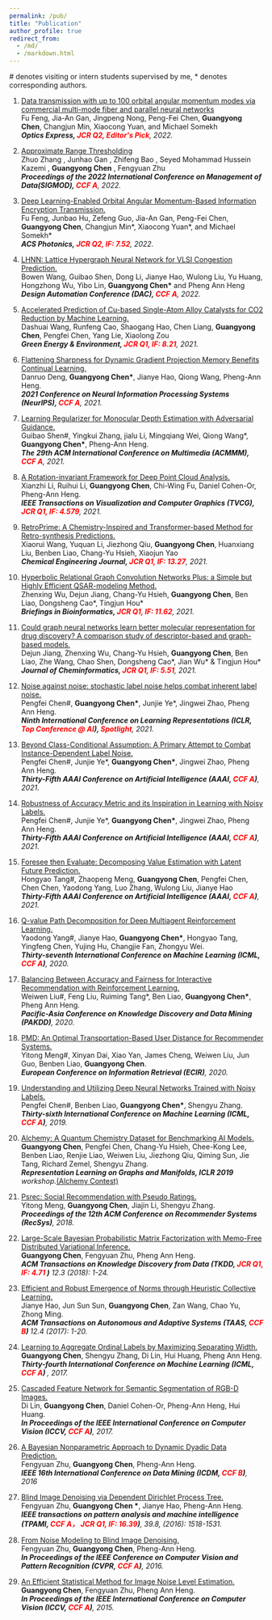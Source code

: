 ```yaml
---
permalink: /pub/
title: "Publication"
author_profile: true
redirect_from: 
  - /md/
  - /markdown.html
---
```

\# denotes visiting or intern students supervised by me, \* denotes corresponding authors.

1. <a class="paper-title" href="https://opg.optica.org/OE/abstract.cfm?uri=OE-30-13-23149"> Data transmission with up to 100 orbital angular momentum modes via commercial multi-mode fiber and parallel neural networks </a><br>
Fu Feng, Jia-An Gan, Jingpeng Nong, Peng-Fei Chen, <b>Guangyong Chen</b>, Changjun Min, Xiaocong Yuan, and Michael Somekh<br><i> <b>Optics Express, <font color=red>JCR Q2, Editor's Pick</font></b>, 2022. </i><br>

1. <a class="paper-title" href="https://dl.acm.org/doi/abs/10.1145/3514221.3526123"> Approximate Range Thresholding </a><br>
Zhuo Zhang , Junhao Gan , Zhifeng Bao , Seyed Mohammad Hussein Kazemi , <b>Guangyong Chen</b> , Fengyuan Zhu<br><i> <b>Proceedings of the 2022 International Conference on Management of Data(SIGMOD), <font color=red>CCF A</font></b>, 2022. </i><br>

1. <a class="paper-title" href="https://pubs.acs.org/doi/10.1021/acsphotonics.1c01303"> Deep Learning-Enabled Orbital Angular Momentum-Based Information Encryption Transmission. </a> <br>Fu Feng, Junbao Hu, Zefeng Guo, Jia-An Gan, Peng-Fei Chen, <b>Guangyong Chen</b>, Changjun Min*, Xiaocong Yuan*, and Michael Somekh*<br><i> <b>ACS Photonics, <font color=red>JCR Q2, IF: 7.52</font></b>, 2022. </i><br>

1. <a class="paper-title" href="https://www.dac.com/"> 	LHNN: Lattice Hypergraph Neural Network for VLSI Congestion Prediction. </a> <br>Bowen Wang, Guibao Shen, Dong Li, Jianye Hao, Wulong Liu, Yu Huang, Hongzhong Wu, Yibo Lin,
 <b>Guangyong Chen*</b> and Pheng Ann Heng <br><i> <b>Design Automation Conference (DAC), <font color=red> CCF A</font></b>, 2022. </i><br>

1. <a class="paper-title" href="https://www.sciencedirect.com/science/article/pii/S2468025721001710"> Accelerated Prediction of Cu-based Single-Atom Alloy Catalysts for CO2 Reduction by Machine Learning. </a> <br>Dashuai Wang, Runfeng Cao, Shaogang Hao, Chen Liang, <b>Guangyong Chen</b>, Pengfei Chen, Yang Lie, Xiaolong Zou <br><i> <b>Green Energy & Environment, <font color=red> JCR Q1, IF: 8.21</font></b>, 2021. </i><br>

1. <a class="paper-title" href="https://arxiv.org/pdf/2110.04593.pdf"> Flattening Sharpness for Dynamic Gradient Projection Memory Benefits Continual Learning.</a> <br>Danruo Deng, <b>Guangyong Chen*</b>, Jianye Hao, Qiong Wang, Pheng-Ann Heng. <br><i> <b>2021 Conference on Neural Information Processing Systems (NeurIPS), <font color=red> CCF A</font></b>, 2021. </i><br>

1. <a class="paper-title" href="https://dl.acm.org/doi/pdf/10.1145/3474085.3475639"> Learning Regularizer for Monocular Depth Estimation with Adversarial Guidance.</a> <br>Guibao Shen#, Yingkui Zhang, jialu Li, Mingqiang Wei, Qiong Wang*, <b>Guangyong Chen*</b>, Pheng-Ann Heng. <br><i> <b>The 29th ACM International Conference on Multimedia (ACMMM), <font color=red> CCF A</font></b>, 2021. </i><br>


1. <a class="paper-title" href="https://arxiv.org/abs/2003.07238"> A Rotation-invariant Framework for Deep Point Cloud Analysis.</a> <br> Xianzhi Li, Ruihui Li, <b>Guangyong Chen</b>, Chi-Wing Fu, Daniel Cohen-Or, Pheng-Ann Heng. <br><i> <b>IEEE Transactions on Visualization and Computer Graphics (TVCG), <font color=red> JCR Q1, IF: 4.579</font></b>, 2021. </i><br>

1. <a class="paper-title" href="https://www.sciencedirect.com/science/article/pii/S1385894721014303"> RetroPrime: A Chemistry-Inspired and Transformer-based Method for Retro-synthesis Predictions.</a> <br> Xiaorui Wang, Yuquan Li, Jiezhong Qiu,  <b>Guangyong Chen</b>, Huanxiang Liu, Benben Liao, Chang-Yu Hsieh, Xiaojun Yao <br><i> <b>Chemical Engineering Journal, <font color=red> JCR Q1, IF: 13.27</font></b>, 2021. </i><br>


1. <a class="paper-title" href="https://academic.oup.com/bib/advance-article/doi/10.1093/bib/bbab112/6235968"> Hyperbolic Relational Graph Convolution Networks Plus: a Simple but Highly Efficient QSAR-modeling Method. </a> <br>Zhenxing Wu, Dejun Jiang, Chang-Yu Hsieh, <b>Guangyong Chen</b>, Ben Liao, Dongsheng Cao*, Tingjun Hou* <br><i> <b> Briefings in Bioinformatics, <font color=red> JCR Q1, IF: 11.62</font></b>, 2021. </i><br>

1. <a class="paper-title" href="https://jcheminf.biomedcentral.com/articles/10.1186/s13321-020-00479-8"> Could graph neural networks learn better molecular representation for drug discovery? A comparison study of descriptor-based and graph-based models.</a> <br> Dejun Jiang, Zhenxing Wu, Chang-Yu Hsieh, <b>Guangyong Chen</b>, Ben Liao, Zhe Wang, Chao Shen, Dongsheng Cao*, Jian Wu* & Tingjun Hou* <br><i> <b>Journal of Cheminformatics, <font color=red> JCR Q1, IF: 5.51</font></b>, 2021. </i><br>

1. <a class="paper-title" href="https://openreview.net/pdf?id=80FMcTSZ6J0">  Noise against noise: stochastic label noise helps combat inherent label noise.</a> <br> Pengfei Chen#, <b>Guangyong Chen\*</b>, Junjie Ye*, Jingwei Zhao, Pheng Ann Heng. <br><i> <b> Ninth International Conference on Learning Representations (ICLR, <font color=red> Top Conference @ AI</font>), <font color=red> Spotlight</font></b>, 2021. </i> <br>

1. <a class="paper-title" href="https://arxiv.org/abs/2012.05458">  Beyond Class-Conditional Assumption: A Primary Attempt to Combat Instance-Dependent Label Noise.</a> <br> Pengfei Chen#, Junjie Ye*, <b>Guangyong Chen*</b>, Jingwei Zhao, Pheng Ann Heng. <br><i><b> Thirty-Fifth AAAI Conference on Artificial Intelligence (AAAI, <font color=red> CCF A</font>)</b>, 2021.</i><br>

1. <a class="paper-title" href="https://arxiv.org/abs/2012.04193"> Robustness of Accuracy Metric and its Inspiration in Learning with Noisy Labels.</a> <br>Pengfei Chen#, Junjie Ye*, <b>Guangyong Chen*</b>, Jingwei Zhao, Pheng Ann Heng. <br><i> <b> Thirty-Fifth AAAI Conference on Artificial Intelligence (AAAI, <font color=red> CCF A</font>)</b>, 2021. </i><br>

1. <a class="paper-title" href="https://arxiv.org/abs/2103.02225"> Foresee then Evaluate: Decomposing Value Estimation with Latent Future Prediction.</a> <br> Hongyao Tang#, Zhaopeng Meng, <b>Guangyong Chen</b>, Pengfei Chen, Chen Chen, Yaodong Yang, Luo Zhang, Wulong Liu, Jianye Hao <br><i><b> Thirty-Fifth AAAI Conference on Artificial Intelligence (AAAI, <font color=red> CCF A</font>)</b>, 2021.</i><br>

1. <a class="paper-title" href="https://arxiv.org/abs/2002.03950">  Q-value Path Decomposition for Deep Multiagent Reinforcement Learning.</a> <br> Yaodong Yang#, Jianye Hao, <b>Guangyong Chen*</b>, Hongyao Tang, Yingfeng Chen, Yujing Hu, Changjie Fan, Zhongyu Wei. <br><i><b> Thirty-seventh International Conference on Machine Learning (ICML, <font color=red> CCF A</font>)</b>, 2020.</i><br>

1. <a class="paper-title" href="https://link.springer.com/chapter/10.1007/978-3-030-47426-3_13"> Balancing Between Accuracy and Fairness for Interactive Recommendation with Reinforcement Learning.</a> <br> Weiwen Liu#, Feng Liu, Ruiming Tang*, Ben Liao, <b>Guangyong Chen*</b>, Pheng Ann Heng. <br><i><b> Pacific-Asia Conference on Knowledge Discovery and Data Mining (PAKDD)</b>, 2020.</i><br>

1. <a class="paper-title" href="https://link.springer.com/chapter/10.1007/978-3-030-45442-5_34"> PMD: An Optimal Transportation-Based User Distance for Recommender Systems.</a> <br> Yitong Meng#, Xinyan Dai, Xiao Yan, James Cheng, Weiwen Liu, Jun Guo, Benben Liao, <b>Guangyong Chen</b>. <br><i><b> European Conference on Information Retrieval (ECIR)</b>, 2020.</i><br>

1. <a class="paper-title" href="http://proceedings.mlr.press/v97/chen19g.html"> Understanding and Utilizing Deep Neural Networks Trained with Noisy Labels.</a> <br> Pengfei Chen#, Benben Liao, <b>Guangyong Chen*</b>, Shengyu Zhang. <br><i><b> Thirty-sixth International Conference on Machine Learning (ICML, <font color=red> CCF A</font>)</b>, 2019.</i><br>

1. <a class="paper-title" href="https://rlgm.github.io/papers/31.pdf"> Alchemy: A Quantum Chemistry Dataset for Benchmarking AI Models.</a> <br> <b>Guangyong Chen</b>, Pengfei Chen, Chang-Yu Hsieh, Chee-Kong Lee, Benben Liao, Renjie Liao, Weiwen Liu, Jiezhong Qiu, Qiming Sun, Jie Tang, Richard Zemel, Shengyu Zhang. <br><i><b> Representation Learning on Graphs and Manifolds, ICLR 2019</b> workshop.</i><a href="https://alchemy.tencent.com/">(Alchemy Contest)</a><br>

1. <a class="paper-title" href="https://dl.acm.org/doi/abs/10.1145/3240323.3240390"> Psrec: Social Recommendation with Pseudo Ratings.</a> <br> Yitong Meng, <b>Guangyong Chen</b>, Jiajin Li, Shengyu Zhang. <br><i><b> Proceedings of the 12th ACM Conference on Recommender Systems (RecSys)</b>, 2018.</i><br>

1. <a class="paper-title" href="https://dl.acm.org/doi/abs/10.1145/3161886"> Large-Scale Bayesian Probabilistic Matrix Factorization with Memo-Free Distributed Variational Inference.</a> <br> <b>Guangyong Chen</b>, Fengyuan Zhu, Pheng Ann Heng. <br><i><b> ACM Transactions on Knowledge Discovery from Data (TKDD, <font color=red> JCR Q1, IF: 4.71 </font>)</b> 12.3 (2018): 1-24.</i><br>

1. <a class="paper-title" href="https://dl.acm.org/doi/pdf/10.1145/3127498"> Efficient and Robust Emergence of Norms through Heuristic Collective Learning.</a> <br> Jianye Hao, Jun Sun Sun, <b>Guangyong Chen</b>, Zan Wang, Chao Yu, Zhong Ming. <br><i><b> ACM Transactions on Autonomous and Adaptive Systems (TAAS, <font color=red> CCF B</font>) </b> 12.4 (2017): 1-20.</i><br>

1. <a class="paper-title" href="https://dl.acm.org/ft_gateway.cfm?id=3305463&type=pdf">Learning to Aggregate Ordinal Labels by Maximizing Separating Width.</a> <br> <b>Guangyong Chen</b>, Shengyu Zhang, Di Lin, Hui Huang, Pheng Ann Heng. <br><i><b> Thirty-fourth International Conference on Machine Learning (ICML, <font color=red> CCF A</font>) </b>, 2017.</i><br>

1. <a class="paper-title" href="http://openaccess.thecvf.com/content_ICCV_2017/papers/Lin_Cascaded_Feature_Network_ICCV_2017_paper.pdf"> Cascaded Feature Network for Semantic Segmentation of RGB-D Images.</a> <br> Di Lin,  <b>Guangyong Chen</b>, Daniel Cohen-Or, Pheng-Ann Heng, Hui Huang. <br><i><b>  In Proceedings of the IEEE International Conference on Computer Vision (ICCV, <font color=red> CCF A</font>)</b>, 2017.</i><br>

1. <a class="paper-title" href="https://ieeexplore.ieee.org/abstract/document/7837897/"> A Bayesian Nonparametric Approach to Dynamic Dyadic Data Prediction.</a> <br> Fengyuan Zhu, <b>Guangyong Chen</b>, Pheng-Ann Heng. <br><i><b>IEEE 16th International Conference on Data Mining (ICDM, <font color=red> CCF B</font>)</b>, 2016</i><br>

1. <a class="paper-title" href="https://ieeexplore.ieee.org/abstract/document/7557070/"> Blind Image Denoising via Dependent Dirichlet Process Tree.</a> <br> Fengyuan Zhu, <b>Guangyong Chen *</b>, Jianye Hao, Pheng-Ann Heng. <br><i><b> IEEE transactions on pattern analysis and machine intelligence (TPAMI, <font color=red> CCF A， JCR Q1, IF: 16.39</font>)</b>, 39.8, (2016): 1518-1531.</i><br>

1. <a class="paper-title" href="https://www.cv-foundation.org/openaccess/content_cvpr_2016/papers/Zhu_From_Noise_Modeling_CVPR_2016_paper.pdf"> From Noise Modeling to Blind Image Denoising.</a> <br> Fengyuan Zhu, <b>Guangyong Chen</b>, Pheng-Ann Heng. <br><i><b> In Proceedings of the IEEE Conference on Computer Vision and Pattern Recognition (CVPR, <font color=red> CCF A</font>)</b>, 2016.</i><br>

1. <a class="paper-title" href="https://www.cv-foundation.org/openaccess/content_iccv_2015/papers/Chen_An_Efficient_Statistical_ICCV_2015_paper.pdf"> An Efficient Statistical Method for Image Noise Level Estimation.</a> <br>  <b>Guangyong Chen</b>, Fengyuan Zhu, Pheng Ann Heng. <br><i><b> In Proceedings of the IEEE International Conference on Computer Vision (ICCV, <font color=red> CCF A</font>)</b>, 2015.</i><br>

